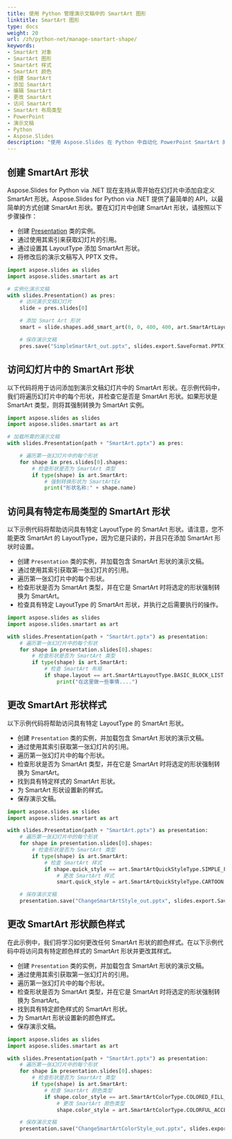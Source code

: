 ```yaml
---
title: 使用 Python 管理演示文稿中的 SmartArt 图形
linktitle: SmartArt 图形
type: docs
weight: 20
url: /zh/python-net/manage-smartart-shape/
keywords:
- SmartArt 对象
- SmartArt 图形
- SmartArt 样式
- SmartArt 颜色
- 创建 SmartArt
- 添加 SmartArt
- 编辑 SmartArt
- 更改 SmartArt
- 访问 SmartArt
- SmartArt 布局类型
- PowerPoint
- 演示文稿
- Python
- Aspose.Slides
description: "使用 Aspose.Slides 在 Python 中自动化 PowerPoint SmartArt 的创建、编辑和样式设置，并提供简洁的代码示例和以性能为重点的指南。"
---
```


## **创建 SmartArt 形状**
Aspose.Slides for Python via .NET 现在支持从零开始在幻灯片中添加自定义 SmartArt 形状。Aspose.Slides for Python via .NET 提供了最简单的 API，以最简单的方式创建 SmartArt 形状。要在幻灯片中创建 SmartArt 形状，请按照以下步骤操作：

- 创建 [Presentation](https://reference.aspose.com/slides/python-net/aspose.slides/presentation/) 类的实例。
- 通过使用其索引来获取幻灯片的引用。
- 通过设置其 LayoutType 添加 SmartArt 形状。
- 将修改后的演示文稿写入 PPTX 文件。

```py
import aspose.slides as slides
import aspose.slides.smartart as art

# 实例化演示文稿
with slides.Presentation() as pres:
    # 访问演示文稿幻灯片
    slide = pres.slides[0]

    # 添加 Smart Art 形状
    smart = slide.shapes.add_smart_art(0, 0, 400, 400, art.SmartArtLayoutType.BASIC_BLOCK_LIST)

    # 保存演示文稿
    pres.save("SimpleSmartArt_out.pptx", slides.export.SaveFormat.PPTX)
```



## **访问幻灯片中的 SmartArt 形状**
以下代码将用于访问添加到演示文稿幻灯片中的 SmartArt 形状。在示例代码中，我们将遍历幻灯片中的每个形状，并检查它是否是 SmartArt 形状。如果形状是 SmartArt 类型，则将其强制转换为 SmartArt 实例。

```py
import aspose.slides as slides
import aspose.slides.smartart as art

# 加载所需的演示文稿
with slides.Presentation(path + "SmartArt.pptx") as pres:

    # 遍历第一张幻灯片中的每个形状
    for shape in pres.slides[0].shapes:
        # 检查形状是否为 SmartArt 类型
        if type(shape) is art.SmartArt:
            # 强制转换形状为 SmartArtEx
            print("形状名称:" + shape.name)
```



## **访问具有特定布局类型的 SmartArt 形状**
以下示例代码将帮助访问具有特定 LayoutType 的 SmartArt 形状。请注意，您不能更改 SmartArt 的 LayoutType，因为它是只读的，并且只在添加 SmartArt 形状时设置。

- 创建 `Presentation` 类的实例，并加载包含 SmartArt 形状的演示文稿。
- 通过使用其索引获取第一张幻灯片的引用。
- 遍历第一张幻灯片中的每个形状。
- 检查形状是否为 SmartArt 类型，并在它是 SmartArt 时将选定的形状强制转换为 SmartArt。
- 检查具有特定 LayoutType 的 SmartArt 形状，并执行之后需要执行的操作。

```py
import aspose.slides as slides
import aspose.slides.smartart as art

with slides.Presentation(path + "SmartArt.pptx") as presentation:
    # 遍历第一张幻灯片中的每个形状
    for shape in presentation.slides[0].shapes:
        # 检查形状是否为 SmartArt 类型
        if type(shape) is art.SmartArt:
            # 检查 SmartArt 布局
            if shape.layout == art.SmartArtLayoutType.BASIC_BLOCK_LIST:
                print("在这里做一些事情....")
```



## **更改 SmartArt 形状样式**
以下示例代码将帮助访问具有特定 LayoutType 的 SmartArt 形状。

- 创建 `Presentation` 类的实例，并加载包含 SmartArt 形状的演示文稿。
- 通过使用其索引获取第一张幻灯片的引用。
- 遍历第一张幻灯片中的每个形状。
- 检查形状是否为 SmartArt 类型，并在它是 SmartArt 时将选定的形状强制转换为 SmartArt。
- 找到具有特定样式的 SmartArt 形状。
- 为 SmartArt 形状设置新的样式。
- 保存演示文稿。

```py
import aspose.slides as slides
import aspose.slides.smartart as art

with slides.Presentation(path + "SmartArt.pptx") as presentation:
    # 遍历第一张幻灯片中的每个形状
    for shape in presentation.slides[0].shapes:
        # 检查形状是否为 SmartArt 类型
        if type(shape) is art.SmartArt:
            # 检查 SmartArt 样式
            if shape.quick_style == art.SmartArtQuickStyleType.SIMPLE_FILL:
                # 更改 SmartArt 样式
                smart.quick_style = art.SmartArtQuickStyleType.CARTOON

    # 保存演示文稿
    presentation.save("ChangeSmartArtStyle_out.pptx", slides.export.SaveFormat.PPTX)
```



## **更改 SmartArt 形状颜色样式**
在此示例中，我们将学习如何更改任何 SmartArt 形状的颜色样式。在以下示例代码中将访问具有特定颜色样式的 SmartArt 形状并更改其样式。

- 创建 `Presentation` 类的实例，并加载包含 SmartArt 形状的演示文稿。
- 通过使用其索引获取第一张幻灯片的引用。
- 遍历第一张幻灯片中的每个形状。
- 检查形状是否为 SmartArt 类型，并在它是 SmartArt 时将选定的形状强制转换为 SmartArt。
- 找到具有特定颜色样式的 SmartArt 形状。
- 为 SmartArt 形状设置新的颜色样式。
- 保存演示文稿。

```py
import aspose.slides as slides
import aspose.slides.smartart as art

with slides.Presentation(path + "SmartArt.pptx") as presentation:
    # 遍历第一张幻灯片中的每个形状
    for shape in presentation.slides[0].shapes:
        # 检查形状是否为 SmartArt 类型
        if type(shape) is art.SmartArt:
            # 检查 SmartArt 颜色类型
            if shape.color_style == art.SmartArtColorType.COLORED_FILL_ACCENT1:
                # 更改 SmartArt 颜色类型
                shape.color_style = art.SmartArtColorType.COLORFUL_ACCENT_COLORS

    # 保存演示文稿
    presentation.save("ChangeSmartArtColorStyle_out.pptx", slides.export.SaveFormat.PPTX)
```